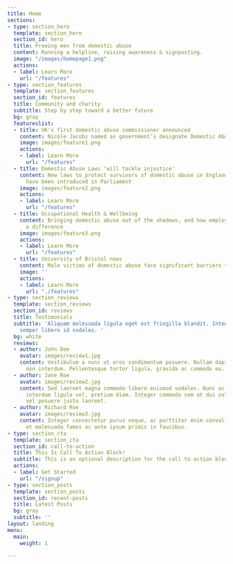 ```yaml
---
title: Home
sections:
- type: section_hero
  template: section_hero
  section_id: hero
  title: Freeing men from domestic abuse
  content: Running a helpline, raising awareness & signposting.
  image: "/images/homepage1.png"
  actions:
  - label: Learn More
    url: "/features"
- type: section_features
  template: section_features
  section_id: features
  title: Community and charity
  subtitle: Step by step toward a better future
  bg: gray
  featureslist:
  - title: UK's first domestic abuse commissioner announced
    content: Nicole Jacobs named as government’s designate Domestic Abuse Commissioner
    image: images/feature1.png
    actions:
    - label: Learn More
      url: "/features"
  - title: Domestic Abuse Laws 'will tackle injustice'
    content: New laws to protect survivors of domestic abuse in England and Wales
      have been introduced in Parliament
    image: images/feature2.png
    actions:
    - label: Learn More
      url: "/features"
  - title: Occupational Health & Wellbeing
    content: Bringing domestic abuse out of the shadows, and how employers can make
      a difference
    image: images/feature3.png
    actions:
    - label: Learn More
      url: "/features"
  - title: University of Bristol news
    content: Male victims of domestic abuse face significant barriers to getting help
    image: ''
    actions:
    - label: Learn More
      url: "./features"
- type: section_reviews
  template: section_reviews
  section_id: reviews
  title: Testimonials
  subtitle: 'Aliquam malesuada ligula eget est fringilla blandit. Integer finibus
    semper libero id sodales. '
  bg: white
  reviews:
  - author: John Doe
    avatar: images/review1.jpg
    content: Vestibulum a nunc ut eros condimentum posuere. Nullam dapibus quis nunc
      non interdum. Pellentesque tortor ligula, gravida ac commodo eu.
  - author: Jane Roe
    avatar: images/review2.jpg
    content: Sed laoreet magna commodo libero euismod sodales. Nunc ac libero convallis,
      interdum ligula vel, pretium diam. Integer commodo sem at dui sollicitudin,
      vel posuere justo laoreet.
  - author: Richard Roe
    avatar: images/review3.jpg
    content: Integer consectetur purus neque, ac porttitor enim convallis vitae. Interdum
      et malesuada fames ac ante ipsum primis in faucibus.
- type: section_cta
  template: section_cta
  section_id: call-to-action
  title: This Is Call To Action Block!
  subtitle: This is an optional description for the call to action block.
  actions:
  - label: Get Started
    url: "/signup"
- type: section_posts
  template: section_posts
  section_id: recent-posts
  title: Latest Posts
  bg: gray
  subtitle: ''
layout: landing
menu:
  main:
    weight: 1

---
```

